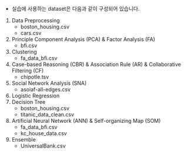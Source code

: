- 실습에 사용하는 dataset은 다음과 같이 구성되어 있습니다.  

1. Data Preprocessing
    - boston_housing.csv
    - cars.csv
2. Principle Component Analysis (PCA) & Factor Analysis (FA)
    - bfi.csv
3. Clustering
    - fa_data_bfi.csv
4. Case-based Reasoning (CBR) & Association Rule (AR) & Collaborative Filtering (CF)  
    - chipotle.tsv
5. Social Network Analysis (SNA)
    - asoiaf-all-edges.csv
6. Logistic Regression
7. Decision Tree
    - boston_housing.csv
    - titanic_data_clean.csv
8. Artificial Neural Network (ANN) & Self-organizing Map (SOM)
    - fa_data_bfi.csv
    - kc_house_data.csv
9. Ensemble
    - UniversalBank.csv
